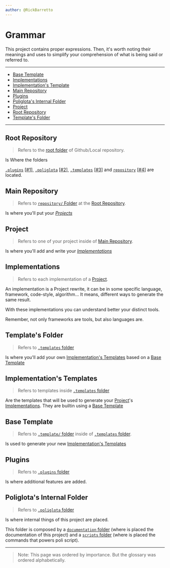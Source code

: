 ```yaml
---
author: @RickBarretto
---
```


# Grammar

This project contains proper expressions.
Then, it's worth noting their meanings and uses
to simplify your comprehension
of what is being said or referred to.

---

- [Base Template](#base-template)
- [Implementations](#implementations)
- [Implementation's Template](#implementations-templates)
- [Main Repository](#main-repository)
- [Plugins](#plugins)
- [Poliglota's Internal Folder](#poliglotas-internal-folder)
- [Project](#project)
- [Root Repository](#root-repository)
- [Template's Folder](#templates-folder)

---

## Root Repository
> Refers to the [root folder][Root]
of Github/Local repository.

Is Where the folders


[`.plugins`][Plugins] [[#1](#plugins)],
[`.poliglota`][Poliglota] [[#2](#poliglotas-internal-folder)],
[`.templates`][Templates] [[#3](#templates-folder)] and
[`repository`][Repo] [[#4](#main-repository)]
are located.

## Main Repository
> Refers to [`repository/` Folder][Root]
> at the [Root Repository](#root-repository).

Is where you'll put your *[Projects](#projects)*


## Project
> Refers to one of your project
> inside of [Main Repository](#main-repository).

Is where you'll add and write your *[Implementations](#implementations)*


## Implementations
> Refers to each implementation of a [Project](#project).

An implementation is a Project rewrite, it can be
in some specific language, framework, code-style, algorithm...
It means, different ways to generate the same result.

With these implementations
you can understand better your distinct tools.

Remember, not only frameworks are tools,
but also languages are.


## Template's Folder
> Refers to [`.templates` folder][Templates]

Is where you'll add your own
[Implementation's Templates](#implementations-template)
based on a [Base Template](#base-template)

## Implementation's Templates
> Refers to templates inside [`.templates` folder][Templates]

Are the templates that will be used to generate your
[Project](#project)'s [Implementations](#implementations).
They are builtin using a [Base Template](#base-template)


## Base Template
> Refers to [`.template/` folder][BaseTemplate]
> inside of [`.templates` folder][Templates].

Is used to generate your new
[Implementation's Templates](#implementations-templates)


## Plugins
> Refers to [`.plugins` folder][Plugins]

Is where additional features are added.

## Poliglota's Internal Folder
> Refers to [`.poliglota` folder][Poliglota]

Is where internal things of this project are placed.

This folder is composed by a
[`documentation` folder][Documentation]
(where is
placed the documentation of this project)
and a [`scripts` folder][Scripts]
(where is placed the commands that powers poli script).

---

> Note:
> This page was ordered by importance.
> But the glossary was ordered alphabetically.

[Root]: https://github.com/RickBarretto/poliglota
[Poliglota]: https://github.com/RickBarretto/poliglota/tree/main/.poliglota/
[Documentation]: https://github.com/RickBarretto/poliglota/tree/main/.poliglota/documentation/
[Scripts]: https://github.com/RickBarretto/poliglota/tree/main/.poliglota/scripts/
[Plugins]: https://github.com/RickBarretto/poliglota/tree/main/.plugins/
[Templates]: https://github.com/RickBarretto/poliglota/tree/main/.templates/
[BaseTemplate]: https://github.com/RickBarretto/poliglota/tree/main/.templates/.template/
[Repo]: https://github.com/RickBarretto/poliglota/tree/main/repository/
